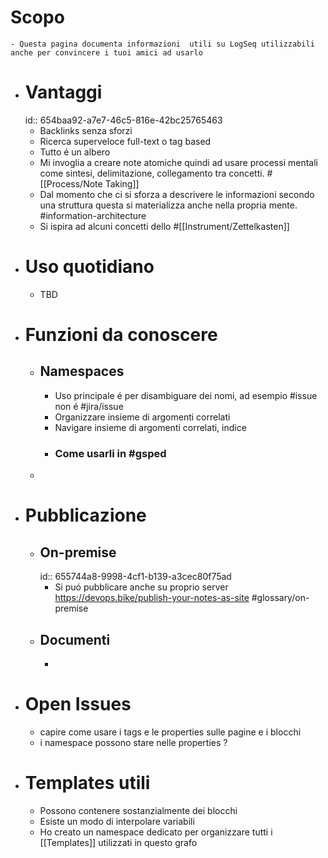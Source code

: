 # Scopo
	- Questa pagina documenta informazioni  utili su LogSeq utilizzabili anche per convincere i tuoi amici ad usarlo
- # Vantaggi
  id:: 654baa92-a7e7-46c5-816e-42bc25765463
	- Backlinks senza sforzi
	- Ricerca superveloce full-text o tag based
	- Tutto é un albero
	- Mi invoglia a creare note atomiche quindi ad usare processi mentali come sintesi, delimitazione, collegamento tra concetti. #[[Process/Note Taking]]
	- Dal momento che ci si sforza a descrivere le informazioni secondo una struttura questa si materializza anche nella propria mente. #information-architecture
	- Si ispira ad alcuni concetti dello #[[Instrument/Zettelkasten]]
- # Uso quotidiano
	- TBD
- # Funzioni da conoscere
	- ## Namespaces
		- Uso principale é per disambiguare dei nomi, ad esempio #issue non é #jira/issue
		- Organizzare insieme di argomenti correlati
		- Navigare insieme di argomenti correlati, indice
		- ### Come usarli in #gsped
	-
- # Pubblicazione
	- ## On-premise
	  id:: 655744a8-9998-4cf1-b139-a3cec80f75ad
		- Si puó pubblicare anche su proprio server https://devops.bike/publish-your-notes-as-site #glossary/on-premise
	- ## Documenti
		-
- # Open Issues
	- capire come usare i tags e le properties sulle pagine e i blocchi
	- i namespace possono stare nelle properties ?
- # Templates utili
	- Possono contenere sostanzialmente dei blocchi
	- Esiste un modo di interpolare variabili
	- Ho creato un namespace dedicato per organizzare tutti i [[Templates]] utilizzati in questo grafo